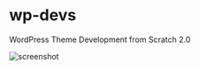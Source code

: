 # wp-devs
 WordPress Theme Development from Scratch 2.0
 
![screenshot](https://github.com/Aman07a/wp-devs/assets/60389872/6c2465fb-316e-4aa2-8ead-852b2cca956c)
